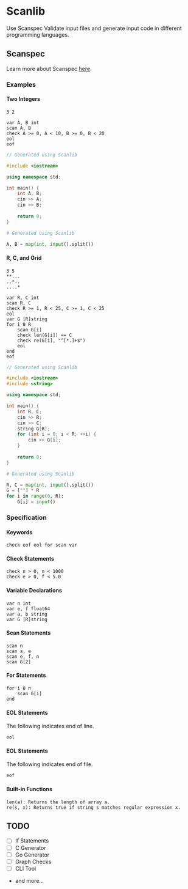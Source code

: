 # Scanlib

Use Scanspec Validate input files and generate input code in different programming languages.

## Scanspec

Learn more about Scanspec [here](https://help.toph.co/drafts/scanspec).

### Examples

#### Two Integers

```
3 2
```

```
var A, B int
scan A, B
check A >= 0, A < 10, B >= 0, B < 20
eol
eof
```

``` cpp
// Generated using Scanlib

#include <iostream>

using namespace std;

int main() {
	int A, B;
	cin >> A;
	cin >> B;
	
	return 0;
}
```

``` py
# Generated using Scanlib

A, B = map(int, input().split())
```

#### R, C, and Grid

```
3 5
**...
..*..
....*
```

```
var R, C int
scan R, C
check R >= 1, R < 25, C >= 1, C < 25
eol
var G [R]string
for i 0 R
	scan G[i]
	check len(G[i]) == C
	check re(G[i], "^[*.]+$")
	eol
end
eof
```

``` cpp
// Generated using Scanlib

#include <iostream>
#include <string>

using namespace std;

int main() {
	int R, C;
	cin >> R;
	cin >> C;
	string G[R];
	for (int i = 0; i < R; ++i) {
		cin >> G[i];
	}
	
	return 0;
}
```

``` py
# Generated using Scanlib

R, C = map(int, input().split())
G = [""] * R
for i in range(0, R):
	G[i] = input()
```

### Specification

#### Keywords

```
check eof eol for scan var
```

#### Check Statements

```
check n > 0, n < 1000
check e > 0, f < 5.0
```

#### Variable Declarations

```
var n int
var e, f float64
var a, b string
var G [R]string
```

#### Scan Statements

```
scan n
scan a, e
scan e, f, n
scan G[2]
```

#### For Statements

```
for i 0 n
	scan G[i]
end
```

#### EOL Statements

The following indicates end of line.

```
eol
```
#### EOL Statements

The following indicates end of file.

```
eof
```

#### Built-in Functions

```
len(a): Returns the length of array a.
re(s, x): Returns true if string s matches regular expression x.
```

## TODO

- [ ] If Statements
- [ ] C Generator
- [ ] Go Generator
- [ ] Graph Checks
- [ ] CLI Tool
- and more...